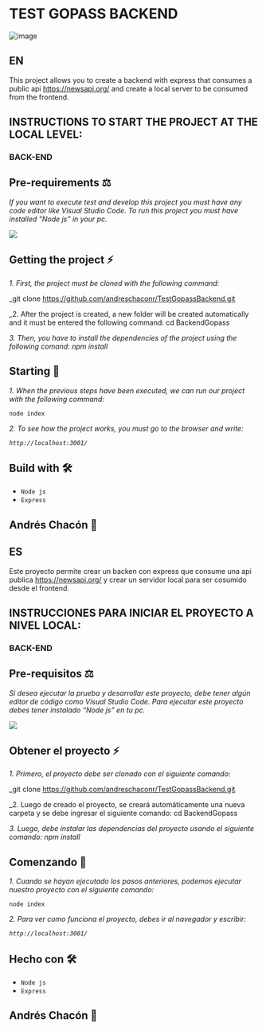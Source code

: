 # TEST GOPASS BACKEND 


![image](https://user-images.githubusercontent.com/89316806/171065574-ce93a81e-c21b-4e5a-a8dd-1649516ad9ff.png)

## EN
This project allows you to create a backend with express that consumes a public api https://newsapi.org/ and create a local server to be consumed from the frontend.

## INSTRUCTIONS TO START THE PROJECT AT THE LOCAL LEVEL:
### BACK-END
## Pre-requirements ⚖️
_If you want to execute test and develop this project you must have any code editor like Visual Studio Code. To run this project you must have installed “Node js” in your pc._

![](https://img.shields.io/badge/Node.js-43853D?style=for-the-badge&logo=node.js&logoColor=white)


## Getting the project ⚡
_1. First, the project must be cloned with the following command:_
 
 _git clone https://github.com/andreschaconr/TestGopassBackend.git
 
_2. After the project is created, a new folder will be created automatically and it must be entered the following command: cd BackendGopass
 
_3. Then, you have to install the dependencies of the project using the following comand:  npm install_
 

## Starting 🚀
_1. When the previous steps have been executed, we can run our project with the following command:_

```node index```
 
_2. To see how the project works, you must go to the browser and write:_

_```http://localhost:3001/```_

## Build with 🛠️

* ```Node js```
* ```Express```
## Andrés Chacón 💪

## ES
Este proyecto permite crear un backen con express que consume una api publica https://newsapi.org/  y crear un servidor local para ser cosumido desde el frontend.
## INSTRUCCIONES PARA INICIAR EL PROYECTO A NIVEL LOCAL:
### BACK-END
## Pre-requisitos ⚖️
_Si desea ejecutar la prueba y desarrollar este proyecto, debe tener algún editor de código como Visual Studio Code. Para ejecutar este proyecto debes tener instalado “Node js” en tu pc._

![](https://img.shields.io/badge/Node.js-43853D?style=for-the-badge&logo=node.js&logoColor=white)


## Obtener el proyecto ⚡
_1. Primero, el proyecto debe ser clonado con el siguiente comando:_
 
 _git clone https://github.com/andreschaconr/TestGopassBackend.git
 
_2. Luego de creado el proyecto, se creará automáticamente una nueva carpeta y se debe ingresar el siguiente comando: cd BackendGopass
 
_3. Luego, debe instalar las dependencias del proyecto usando el siguiente comando: npm install_
 

## Comenzando 🚀
_1. Cuando se hayan ejecutado los pasos anteriores, podemos ejecutar nuestro proyecto con el siguiente comando:_

```node index```
 
_2. Para ver como funciona el proyecto, debes ir al navegador y escribir:_

_```http://localhost:3001/```_

## Hecho con 🛠️

* ```Node js```
* ```Express```

## Andrés Chacón 💪

